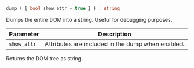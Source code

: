 ```php
dump ( [ bool show_attr = true ] ) : string
```

Dumps the entire DOM into a string. Useful for debugging purposes.

| Parameter     | Description
| ---------     | -----------
| `show_attr`   | Attributes are included in the dump when enabled.

Returns the DOM tree as string.